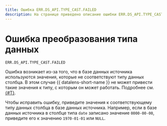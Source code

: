 ```yaml
---
title: Ошибка ERR.DS_API.TYPE_CAST.FAILED
description: На странице приведено описание ошибки ERR.DS_API.TYPE_CAST.FAILED.
---
```


# Ошибка преобразования типа данных

`ERR.DS_API.TYPE_CAST.FAILED`

Ошибка возникает из-за того, что в базе данных источника используются значения, которые не соответствуют типу данных столбца. В этом случае {{ datalens-short-name }} не может привести такие значения к типу, с которым он может работать. Подробнее см. [{#T}](../../../datalens/dataset/types-lookup-table.md).

Чтобы исправить ошибку, приведите значения к соответствующему типу данных столбца в базе данных источника. Например, если в базе данных источника в столбце типа `date` записано значение `0000-00-00`, приведите его к значению `1970-01-01` или `NULL`.